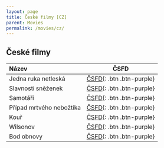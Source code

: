 ```yaml
---
layout: page
title: České filmy [CZ]
parent: Movies
permalink: /movies/cz/
---
```



## České filmy

| Název                    | ČSFD                                                                                          |
|:-------------------------|:---------------------------------------------------------------------------------------------:|
| Jedna ruka netleská      | [ČSFD](https://www.csfd.cz/film/88028-jedna-ruka-netleska/prehled/){: .btn .btn-purple}       |
| Slavnosti sněženek       | [ČSFD](https://www.csfd.cz/film/6670-slavnosti-snezenek/prehled/){: .btn .btn-purple}         |
| Samotáři                 | [ČSFD](https://www.csfd.cz/film/7064-samotari/prehled/){: .btn .btn-purple}                   |
| Případ mrtvého nebožtíka | [ČSFD](https://www.csfd.cz/film/752094-pripad-mrtveho-neboztika/prehled/){: .btn .btn-purple} |
| Kouř                     | [ČSFD](https://www.csfd.cz/film/9401-kour/prehled/){: .btn .btn-purple}                       |
| Wilsonov                 | [ČSFD](https://www.csfd.cz/film/363910-wilsonov/prehled/){: .btn .btn-purple}                 |
| Bod obnovy               | [ČSFD](https://www.csfd.cz/film/1242515-bod-obnovy/prehled/){: .btn .btn-purple}              |